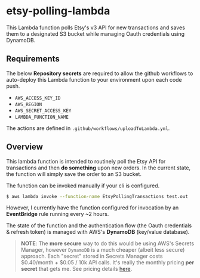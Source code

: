 # etsy-polling-lambda

This Lambda function polls Etsy's v3 API for new transactions and saves them to a designated S3 bucket while managing Oauth credentials using DynamoDB.

## Requirements

The below **Repository secrets** are required to allow the github workflows to auto-deploy this Lambda function to your environment upon each code push.

- `AWS_ACCESS_KEY_ID`
- `AWS_REGION`
- `AWS_SECRET_ACCESS_KEY`
- `LAMBDA_FUNCTION_NAME`

The actions are defined in `.github/workflows/uploadToLambda.yml`.

## Overview

This lambda function is intended to routinely poll the Etsy API for transactions and then **do something** upon new orders. In the current state, the function will simply save the order to an S3 bucket. 

The function can be invoked manually if your cli is configured.

```sh
$ aws lambda invoke --function-name EtsyPollingTransactions test.out
```

However, I currently have the function configured for invocation by an **EventBridge** rule running every ~2 hours.

The state of the function and the authentication flow (the Oauth credentials & refresh token) is managed with AWS's **DynamoDB** (key/value database). 

> **NOTE**: The **more secure** way to do this would be using AWS's Secrets Manager, however `DynamoDB` is a much cheaper (albeit less secure) approach. Each "secret" stored in Secrets Manager costs $0.40/month + $0.05 / 10k API calls. It's really the monthly pricing **per secret** that gets me. See pricing details [here](https://aws.amazon.com/secrets-manager/pricing/).